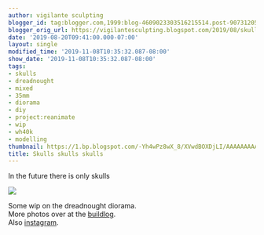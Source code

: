 ```yaml
---
author: vigilante sculpting
blogger_id: tag:blogger.com,1999:blog-4609023303516215514.post-907312058927307285
blogger_orig_url: https://vigilantesculpting.blogspot.com/2019/08/skulls-skulls-skulls.html
date: '2019-08-20T09:41:00.000-07:00'
layout: single
modified_time: '2019-11-08T10:35:32.087-08:00'
show_date: '2019-11-08T10:35:32.087-08:00'
tags:
- skulls
- dreadnought
- mixed
- 35mm
- diorama
- diy
- project:reanimate
- wip
- wh40k
- modelling
thumbnail: https://1.bp.blogspot.com/-Yh4wPz8wX_8/XVwdBOXDjLI/AAAAAAAAAco/LOdoxGOOhzMTc03BKuyMRykq1idhuyTIACLcBGAs/s320-c/IMG_20190820_004328.jpg
title: Skulls skulls skulls
---
```

In the future there is only skulls  
  

![](https://1.bp.blogspot.com/-Yh4wPz8wX_8/XVwdBOXDjLI/AAAAAAAAAco/LOdoxGOOhzMTc03BKuyMRykq1idhuyTIACLcBGAs/s1600/IMG_20190820_004328.jpg)

  
  
  
  
  
Some wip on the dreadnought diorama.  
More photos over at the
[buildlog](http://www.coolminiornot.com/forums/showthread.php?67252-gorb-s-paint-amp-putty-pony-show&p=885638&viewfull=1#post885638).  
Also [instagram](https://www.instagram.com/p/B1YOfLiHTE2/).  
  
  
